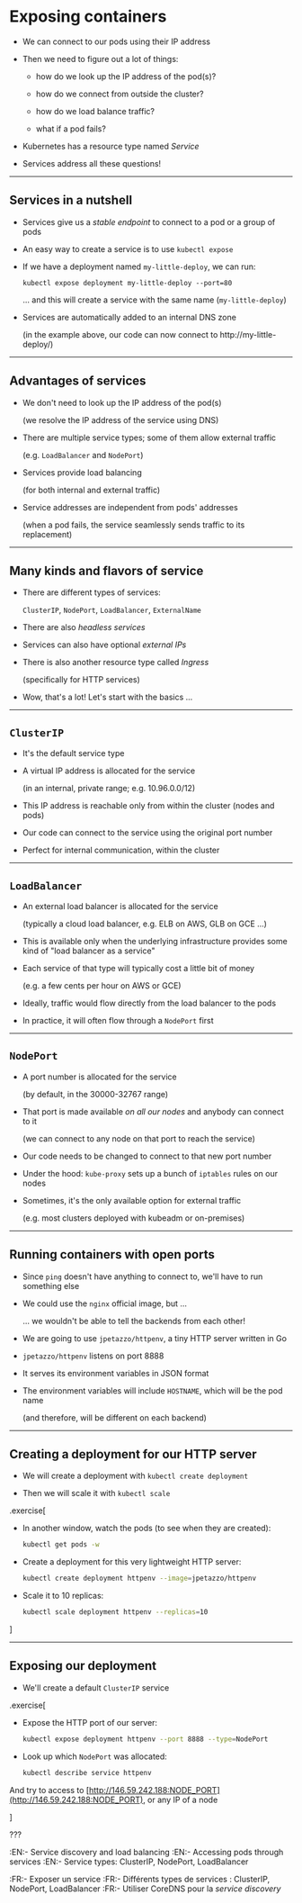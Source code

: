 # Exposing containers

- We can connect to our pods using their IP address

- Then we need to figure out a lot of things:

  - how do we look up the IP address of the pod(s)?

  - how do we connect from outside the cluster?

  - how do we load balance traffic?

  - what if a pod fails?

- Kubernetes has a resource type named *Service*

- Services address all these questions!

---

## Services in a nutshell

- Services give us a *stable endpoint* to connect to a pod or a group of pods

- An easy way to create a service is to use `kubectl expose`

- If we have a deployment named `my-little-deploy`, we can run:

  `kubectl expose deployment my-little-deploy --port=80`

  ... and this will create a service with the same name (`my-little-deploy`)

- Services are automatically added to an internal DNS zone

  (in the example above, our code can now connect to http://my-little-deploy/)

---

## Advantages of services

- We don't need to look up the IP address of the pod(s)

  (we resolve the IP address of the service using DNS)

- There are multiple service types; some of them allow external traffic

  (e.g. `LoadBalancer` and `NodePort`)

- Services provide load balancing

  (for both internal and external traffic)

- Service addresses are independent from pods' addresses

  (when a pod fails, the service seamlessly sends traffic to its replacement)

---

## Many kinds and flavors of service

- There are different types of services:

  `ClusterIP`, `NodePort`, `LoadBalancer`, `ExternalName`

- There are also *headless services*

- Services can also have optional *external IPs*

- There is also another resource type called *Ingress*

  (specifically for HTTP services)

- Wow, that's a lot! Let's start with the basics ...

---

## `ClusterIP`

- It's the default service type

- A virtual IP address is allocated for the service

  (in an internal, private range; e.g. 10.96.0.0/12)

- This IP address is reachable only from within the cluster (nodes and pods)

- Our code can connect to the service using the original port number

- Perfect for internal communication, within the cluster

---

## `LoadBalancer`

- An external load balancer is allocated for the service

  (typically a cloud load balancer, e.g. ELB on AWS, GLB on GCE ...)

- This is available only when the underlying infrastructure provides some kind of
  "load balancer as a service"

- Each service of that type will typically cost a little bit of money

  (e.g. a few cents per hour on AWS or GCE)

- Ideally, traffic would flow directly from the load balancer to the pods

- In practice, it will often flow through a `NodePort` first

---

## `NodePort`

- A port number is allocated for the service

  (by default, in the 30000-32767 range)

- That port is made available *on all our nodes* and anybody can connect to it

  (we can connect to any node on that port to reach the service)

- Our code needs to be changed to connect to that new port number

- Under the hood: `kube-proxy` sets up a bunch of `iptables` rules on our nodes

- Sometimes, it's the only available option for external traffic

  (e.g. most clusters deployed with kubeadm or on-premises)

---

## Running containers with open ports

- Since `ping` doesn't have anything to connect to, we'll have to run something else

- We could use the `nginx` official image, but ...

  ... we wouldn't be able to tell the backends from each other!

- We are going to use `jpetazzo/httpenv`, a tiny HTTP server written in Go

- `jpetazzo/httpenv` listens on port 8888

- It serves its environment variables in JSON format

- The environment variables will include `HOSTNAME`, which will be the pod name

  (and therefore, will be different on each backend)

---

## Creating a deployment for our HTTP server

- We will create a deployment with `kubectl create deployment`

- Then we will scale it with `kubectl scale`

.exercise[

- In another window, watch the pods (to see when they are created):
  ```bash
  kubectl get pods -w
  ```

<!--
```wait NAME```
```tmux split-pane -h```
-->

- Create a deployment for this very lightweight HTTP server:
  ```bash
  kubectl create deployment httpenv --image=jpetazzo/httpenv
  ```

- Scale it to 10 replicas:
  ```bash
  kubectl scale deployment httpenv --replicas=10
  ```

]

---

## Exposing our deployment

- We'll create a default `ClusterIP` service

.exercise[

- Expose the HTTP port of our server:
  ```bash
  kubectl expose deployment httpenv --port 8888 --type=NodePort
  ```

- Look up which `NodePort` was allocated:
  ```bash
  kubectl describe service httpenv
  ```

And try to access to [http://146.59.242.188:NODE_PORT](http://146.59.242.188:NODE_PORT), or any IP of a node

]



???

:EN:- Service discovery and load balancing
:EN:- Accessing pods through services
:EN:- Service types: ClusterIP, NodePort, LoadBalancer

:FR:- Exposer un service
:FR:- Différents types de services : ClusterIP, NodePort, LoadBalancer
:FR:- Utiliser CoreDNS pour la *service discovery*
